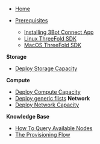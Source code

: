 * [Home](/)

* [Prerequisites](../peer2peer_storage_compute/prerequisites.md)
    * [Installing 3Bot Connect App](../peer2peer_storage_compute/prerequisites/3bot-connect-app.md)
    * [Linux ThreeFold SDK](../peer2peer_storage_compute/prerequisites/threefold-sdk-linux.md)
    * [MacOS ThreeFold SDK](../peer2peer_storage_compute/prerequisites/threefold-sdk-macos.md)

**Storage**
* [Deploy Storage Capacity](../peer2peer_storage_compute/use_cases/storage.md)

**Compute**
* [Deploy Compute Capacity](../peer2peer_storage_compute/use_cases/compute.md)
* [Deploy generic flists](../peer2peer_storage_compute/use_cases/generic-flist.md)
**Network**
* [Deploy Network Capacity](../peer2peer_storage_compute/use_cases/compute.md)

**Knowledge Base**
* [How To Query Available Nodes](../peer2peer_storage_compute/general/query-nodes.md)
* [The Provisioning Flow](../peer2peer_storage_compute/general/provisioningflow.md)